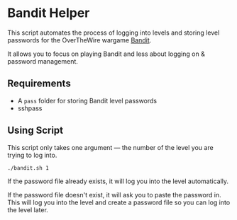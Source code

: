 # Bandit Helper

This script automates the process of logging into levels and storing level passwords for the OverTheWire wargame [Bandit](https://overthewire.org/wargames/bandit/).

It allows you to focus on playing Bandit and less about logging on & password management.

## Requirements

- A `pass` folder for storing Bandit level passwords
- sshpass

## Using Script

This script only takes one argument — the number of the level you are trying to log into. 

```
./bandit.sh 1
```

If the password file already exists, it will log you into the level automatically.

If the password file doesn't exist, it will ask you to paste the password in. This will log you into the level and create a password file so you can log into the level later.

